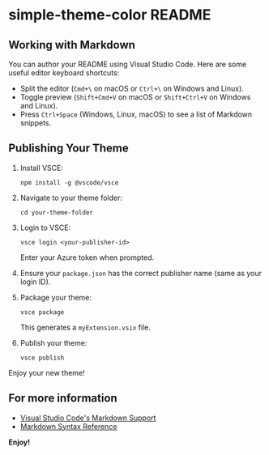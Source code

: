 # simple-theme-color README

## Working with Markdown

You can author your README using Visual Studio Code. Here are some useful editor keyboard shortcuts:

* Split the editor (`Cmd+\` on macOS or `Ctrl+\` on Windows and Linux).
* Toggle preview (`Shift+Cmd+V` on macOS or `Shift+Ctrl+V` on Windows and Linux).
* Press `Ctrl+Space` (Windows, Linux, macOS) to see a list of Markdown snippets.

## Publishing Your Theme

1. Install VSCE:

   ```
   npm install -g @vscode/vsce
   ```

2. Navigate to your theme folder:
   ```
   cd your-theme-folder
   ```

3. Login to VSCE:
   ```
   vsce login <your-publisher-id>
   ```
   Enter your Azure token when prompted.

4. Ensure your `package.json` has the correct publisher name (same as your login ID).

5. Package your theme:
   ```
   vsce package
   ```
   This generates a `myExtension.vsix` file.

6. Publish your theme:
   ```
   vsce publish
   ```

Enjoy your new theme!

## For more information

* [Visual Studio Code's Markdown Support](http://code.visualstudio.com/docs/languages/markdown)
* [Markdown Syntax Reference](https://help.github.com/articles/markdown-basics/)

**Enjoy!**
